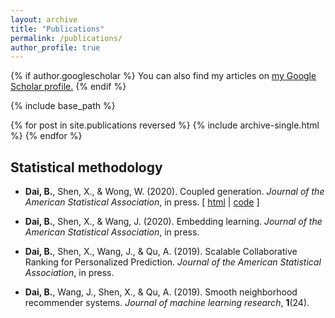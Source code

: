 ```yaml
---
layout: archive
title: "Publications"
permalink: /publications/
author_profile: true
---
```


{% if author.googlescholar %}
  You can also find my articles on <u><a href="{{author.googlescholar}}">my Google Scholar profile</a>.</u>
{% endif %}

{% include base_path %}

{% for post in site.publications reversed %}
  {% include archive-single.html %}
{% endfor %}


## Statistical methodology

- **Dai, B.**, Shen, X., & Wong, W. (2020). Coupled generation. *Journal of the American Statistical Association*, in press. [ [html](https://doi.org/10.1080/01621459.2020.1844719) | [code](https://amstat.tandfonline.com/doi/suppl/10.1080/01621459.2020.1844719?scroll=top#.YFt5dUNKiV4) ]

- **Dai, B.**, Shen, X., & Wang, J. (2020). Embedding learning. *Journal of the American Statistical Association*, in press.

- **Dai, B.**, Shen, X., Wang, J., & Qu, A. (2019). Scalable Collaborative Ranking for Personalized Prediction. *Journal of the American Statistical Association*, in press.

- **Dai, B.**, Wang, J., Shen, X., & Qu, A. (2019). Smooth neighborhood recommender systems. *Journal of machine learning research*, **1**(24).

<!-- <sup>*</sup> Equal authorship statement -->